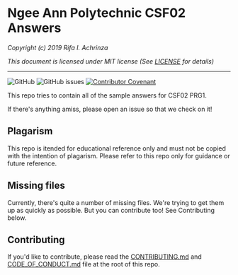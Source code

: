 # Ngee Ann Polytechnic CSF02 Answers

*Copyright (c) 2019 Rifa I. Achrinza*

*This document is licensed under MIT license (See [LICENSE](LICENSE) for details)*

---
![GitHub](https://img.shields.io/github/license/achrinza/np-prg1-answers)
![GitHub issues](https://img.shields.io/github/issues/achrinza/np-prg1-answers)
[![Contributor Covenant](https://img.shields.io/badge/Contributor%20Covenant-v1.4%20adopted-ff69b4.svg)](code-of-conduct.md)

This repo tries to contain all of the sample answers for CSF02 PRG1.

If there's anything amiss, please open an issue so that we check on it!

## Plagarism

This repo is itended for educational reference only and must not be copied with the intention of plagarism. Please refer to this repo only for guidance or future reference.

## Missing files

Currently, there's quite a number of missing files. We're trying to get them up as quickly as possible. But you can contribute too! See Contributing below.

## Contributing

If you'd like to contribute, please read the [CONTRIBUTING.md](CONTRIBUTING.md) and [CODE_OF_CONDUCT.md](CODE_OF_CONDUCT.md) file at the root of this repo.